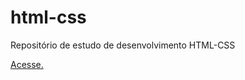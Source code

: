 # html-css
 Repositório de estudo de desenvolvimento HTML-CSS
 <p><a href="https://reuelsilva.github.io/html-css" target="_self">Acesse.</a></p>
